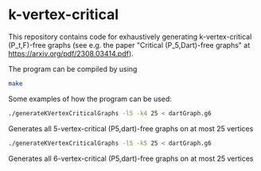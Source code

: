 # k-vertex-critical 
This repository contains code for exhaustively generating k-vertex-critical (P_t,F)-free graphs (see e.g. the paper "Critical (P_5,Dart)-free graphs" at https://arxiv.org/pdf/2308.03414.pdf).

The program can be compiled by using
```bash
make
```

Some examples of how the program can be used:
```bash
./generateKVertexCriticalGraphs -l5 -k4 25 < dartGraph.g6
```
Generates all 5-vertex-critical (P5,dart)-free graphs on at most 25 vertices

```bash
./generateKVertexCriticalGraphs -l5 -k5 25 < dartGraph.g6
```
Generates all 6-vertex-critical (P5,dart)-free graphs on at most 25 vertices
